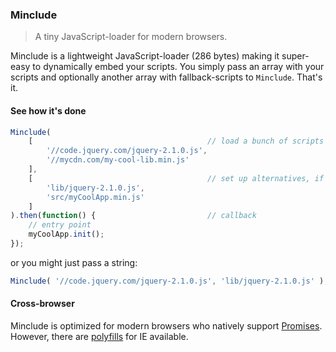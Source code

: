 ### Minclude

> A tiny JavaScript-loader for modern browsers.

Minclude is a lightweight JavaScript-loader (286 bytes) making it super-easy to dynamically embed your scripts.
You simply pass an array with your scripts and optionally another array with fallback-scripts to `Minclude`. That's it.
 
#### See how it's done
 
```javascript
Minclude(
	[										// load a bunch of scripts
		'//code.jquery.com/jquery-2.1.0.js',
		'//mycdn.com/my-cool-lib.min.js'
	],
	[										// set up alternatives, if the CDN is down etc.
		'lib/jquery-2.1.0.js',
		'src/myCoolApp.min.js'
	]
).then(function() {							// callback
	// entry point
	myCoolApp.init();
});
```

or you might just pass a string:

```javascript
Minclude( '//code.jquery.com/jquery-2.1.0.js', 'lib/jquery-2.1.0.js' );
```

#### Cross-browser

Minclude is optimized for modern browsers who natively support [Promises](http://caniuse.com/#feat=promises).<br>
However, there are [polyfills](https://github.com/jakearchibald/es6-promise) for IE available.